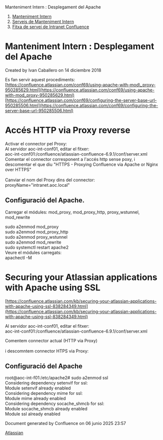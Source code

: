 Manteniment Intern : Desplegament del Apache  

1.  [Manteniment Intern](index.md)
2.  [Serveis de Manteniment Intern](Serveis-de-Manteniment-Intern_15368305.md)
3.  [Fitxa de servei de Intranet Confluence](Fitxa-de-servei-de-Intranet-Confluence_15368308.md)

Manteniment Intern : Desplegament del Apache
============================================

Created by Ivan Caballero on 14 diciembre 2018

Es fan servir aquest procediments:  
[https://confluence.atlassian.com/conf69/using-apache-with-mod\_proxy-950285629.html](https://confluence.atlassian.com/conf69/using-apache-with-mod_proxy-950285629.html)  
[https://confluence.atlassian.com/conf69/configuring-the-server-base-url-950285506.html](https://confluence.atlassian.com/conf69/configuring-the-server-base-url-950285506.html)  
  
  

Accés HTTP via Proxy reverse
============================

  
Activar el connector pel Proxy:  
Al servidor aoc-int-conf01, editar el fitxer:  
aoc-int-conf01:/confluence/atlassian-confluence-6.9.1/conf/server.xml  
Comentar el connector corresponent a l'accés http sense poxy, i descomentar el que diu "HTTPS - Proxying Confluence via Apache or Nginx over HTTPS"  
<Connector port="8090" connectionTimeout="20000" redirectPort="8443"  
maxThreads="48" minSpareThreads="10"  
enableLookups="false" acceptCount="10" debug="0" URIEncoding="UTF-8"  
protocol="org.apache.coyote.http11.Http11NioProtocol"  
scheme="https" proxyName="<subdomain>.<domain>.com" proxyPort="443"/>  
Canviar el nom del Proxy dins del connector:  
proxyName="intranet.aoc.local"  
  
  

Configuració del Apache.
------------------------

  
Carregar el módules: mod\_proxy, mod\_proxy\_http, proxy\_wstunnel, mod\_rewrite  
  
sudo a2enmod mod\_proxy  
sudo a2enmod mod\_proxy\_http  
sudo a2enmod proxy\_wstunnel  
sudo a2enmod mod\_rewrite  
sudo systemctl restart apache2  
Veure el módules carregats:  
apachectl -M  
  
  
  

Securing your Atlassian applications with Apache using SSL
==========================================================

  
[https://confluence.atlassian.com/kb/securing-your-atlassian-applications-with-apache-using-ssl-838284349.html](https://confluence.atlassian.com/kb/securing-your-atlassian-applications-with-apache-using-ssl-838284349.html)  
  
  
Al servidor aoc-int-conf01, editar el fitxer:  
aoc-int-conf01:/confluence/atlassian-confluence-6.9.1/conf/server.xml  
  
Comentem connector actual (HTTP via Proxy)  
<Connector port="8090" connectionTimeout="20000" redirectPort="8443"  
maxThreads="48" minSpareThreads="10"  
enableLookups="false" acceptCount="10" debug="0" URIEncoding="UTF-8"  
protocol="org.apache.coyote.http11.Http11NioProtocol"  
scheme="http" proxyName="intranet.aoc.local" proxyPort="80"/>  
i descomntem connector HTPS via Proxy:  
  

Configuració del Apache
-----------------------

  
root@aoc-int-f01:/etc/apache2# sudo a2enmod ssl  
Considering dependency setenvif for ssl:  
Module setenvif already enabled  
Considering dependency mime for ssl:  
Module mime already enabled  
Considering dependency socache\_shmcb for ssl:  
Module socache\_shmcb already enabled  
Module ssl already enabled

Document generated by Confluence on 06 junio 2025 23:57

[Atlassian](http://www.atlassian.com/)